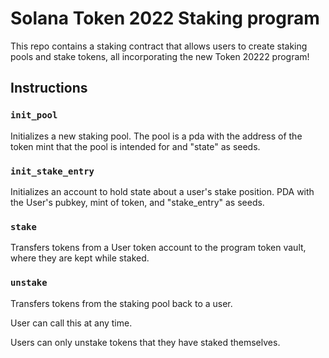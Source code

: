 # Solana Token 2022 Staking program
This repo contains a staking contract that allows users to create staking pools and stake tokens, all incorporating the new Token 20222 program! 

## Instructions

### `init_pool`
Initializes a new staking pool. The pool is a pda with the address of the token mint that the pool is intended for and "state" as seeds.

### `init_stake_entry`
Initializes an account to hold state about a user's stake position. PDA with the User's pubkey, mint of token, and "stake_entry" as seeds.

### `stake`
Transfers tokens from a User token account to the program token vault, where they are kept while staked.

### `unstake`
Transfers tokens from the staking pool back to a user.

User can call this at any time.

Users can only unstake tokens that they have staked themselves.
